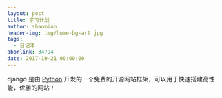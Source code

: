 ```yaml
---
layout: post
title: 学习计划
author: shaomiao
header-img: img/home-bg-art.jpg
tags:
  - 日记本
abbrlink: 34794
date: 2017-10-21 00:00:00
---
```

django 是由 [Python](http://www.ziqiangxuetang.com/python/python-tutorial.html) 开发的一个免费的开源网站框架，可以用于快速搭建高性能，优雅的网站！
